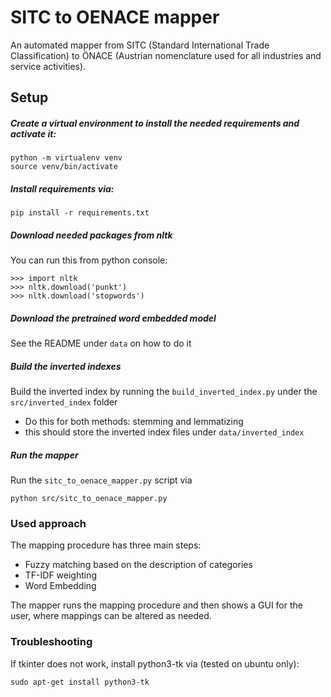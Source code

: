 # SITC to OENACE mapper

An automated mapper from SITC (Standard International Trade Classification) to ÖNACE 
(Austrian nomenclature used for all industries and service activities).

## Setup

##### Create a virtual environment to install the needed requirements and activate it:

```
python -m virtualenv venv
source venv/bin/activate
```

##### Install requirements via:

`pip install -r requirements.txt`

##### Download needed packages from nltk

You can run this from python console:

```{python}
>>> import nltk
>>> nltk.download('punkt')
>>> nltk.download('stopwords')
```

##### Download the pretrained word embedded model

See the README under `data` on how to do it
 
##### Build the inverted indexes

Build the inverted index by running the `build_inverted_index.py` under the `src/inverted_index` folder
    
* Do this for both methods: stemming and lemmatizing
* this should store the inverted index files under `data/inverted_index`

##### Run the mapper

Run the `sitc_to_oenace_mapper.py` script via

```
python src/sitc_to_oenace_mapper.py
```

### Used approach

The mapping procedure has three main steps:

* Fuzzy matching based on the description of categories
* TF-IDF weighting
* Word Embedding

The mapper runs the mapping procedure and then shows a GUI for the user, where mappings can be altered as needed.


### Troubleshooting

If tkinter does not work, install python3-tk via (tested on ubuntu only):

`sudo apt-get install python3-tk`